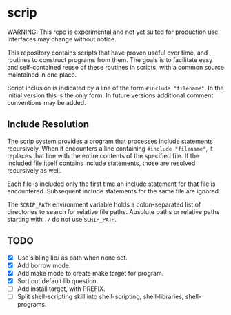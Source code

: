 # scrip

WARNING: This repo is experimental and not yet suited for production use. Interfaces may change without notice.

This repository contains scripts that have proven useful over time, and routines to construct programs from them. The goals is to facilitate easy and self-contained reuse of these routines in scripts, with a common source maintained in one place.

Script inclusion is indicated by a line of the form `#include "filename"`. In the initial version this is the only form. In future versions additional comment conventions may be added.

## Include Resolution

The scrip system provides a program that processes include statements recursively. When it encounters a line containing `#include "filename"`, it replaces that line with the entire contents of the specified file. If the included file itself contains include statements, those are resolved recursively as well.

Each file is included only the first time an include statement for that file is encountered. Subsequent include statements for the same file are ignored.

The `SCRIP_PATH` environment variable holds a colon-separated list of directories to search for relative file paths. Absolute paths or relative paths starting with `./` do not use `SCRIP_PATH`.

## TODO

- [x] Use sibling lib/ as path when none set.
- [x] Add borrow mode.
- [x] Add make mode to create make target for program.
- [x] Sort out default lib question.
- [ ] Add install target, with PREFIX.
- [ ] Split shell-scripting skill into shell-scripting, shell-libraries, shell-programs.
